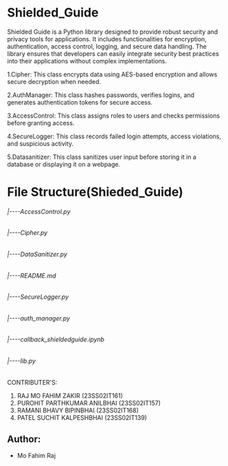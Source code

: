 # Shielded_Guide
Shielded Guide is a Python library designed to provide robust security and privacy tools for applications. It includes functionalities for encryption, authentication, access control, logging, and secure data handling. The library ensures that developers can easily integrate security best practices into their applications without complex implementations.

1.Cipher: This class encrypts data using AES-based encryption and allows secure decryption when needed.

2.AuthManager: This class hashes passwords, verifies logins, and generates authentication tokens for secure access.

3.AccessControl: This class assigns roles to users and checks permissions before granting access.

4.SecureLogger: This class records failed login attempts, access violations, and suspicious activity.

5.Datasanitizer: This class sanitizes user input before storing it in a database or displaying it on a webpage.

# File Structure(Shieded_Guide)
###### |----AccessControl.py
###### |----Cipher.py
###### |----DataSanitizer.py
###### |----README.md
###### |----SecureLogger.py
###### |----auth_manager.py
###### |----callback_shieldedguide.ipynb
###### |----lib.py

CONTRIBUTER'S:
1. RAJ MO FAHIM ZAKIR           (23SS02IT161)
2. PUROHIT PARTHKUMAR ANILBHAI  (23SS02IT157)
3. RAMANI BHAVY BIPINBHAI       (23SS02IT168)
4. PATEL SUCHIT KALPESHBHAI     (23SS02IT139)

## Author:
- Mo Fahim Raj
